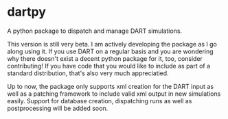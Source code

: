 # dartpy
A python package to dispatch and manage DART simulations.


This version is still very beta. I am actively developing the package as I go along using it. If you use DART on a regular 
basis and you are wondering why there doesn't exist a decent python package for it, too, consider contributing! If you have code
that you would like to include as part of a standard distribution, that's also very much appreciatied.

Up to now, the package only supports xml creation for the DART input as well as a patching framework to include valid xml output in 
new simulations easily. Support for database creation, dispatching runs as well as postprocessing will be added soon.
